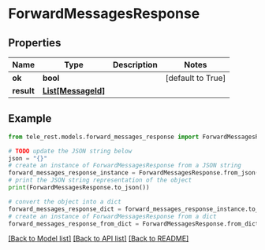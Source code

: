 # ForwardMessagesResponse


## Properties

Name | Type | Description | Notes
------------ | ------------- | ------------- | -------------
**ok** | **bool** |  | [default to True]
**result** | [**List[MessageId]**](MessageId.md) |  | 

## Example

```python
from tele_rest.models.forward_messages_response import ForwardMessagesResponse

# TODO update the JSON string below
json = "{}"
# create an instance of ForwardMessagesResponse from a JSON string
forward_messages_response_instance = ForwardMessagesResponse.from_json(json)
# print the JSON string representation of the object
print(ForwardMessagesResponse.to_json())

# convert the object into a dict
forward_messages_response_dict = forward_messages_response_instance.to_dict()
# create an instance of ForwardMessagesResponse from a dict
forward_messages_response_from_dict = ForwardMessagesResponse.from_dict(forward_messages_response_dict)
```
[[Back to Model list]](../README.md#documentation-for-models) [[Back to API list]](../README.md#documentation-for-api-endpoints) [[Back to README]](../README.md)


